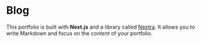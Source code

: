 # Blog

This portfolio is built with **Next.js** and a library called [Nextra](https://nextra.vercel.app/). It allows you to write Markdown and focus on the _content_ of your portfolio.
